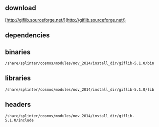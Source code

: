 ## download

[http://giflib.sourceforge.net/](http://giflib.sourceforge.net/)

## dependencies

## binaries

	/share/splinter/cosmos/modules/nov_2014/install_dir/giflib-5.1.0/bin

## libraries

	/share/splinter/cosmos/modules/nov_2014/install_dir/giflib-5.1.0/lib

## headers

	/share/splinter/cosmos/modules/nov_2014/install_dir/giflib-5.1.0/include

